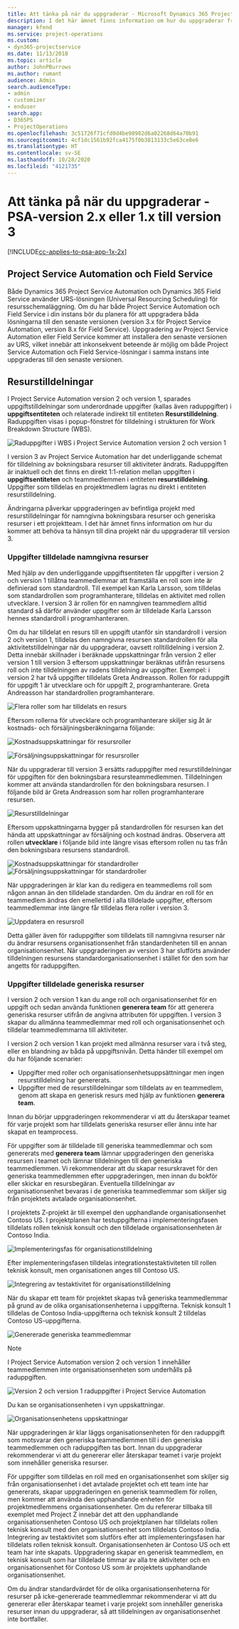 ```yaml
---
title: Att tänka på när du uppgraderar - Microsoft Dynamics 365 Project Service Automation version 2.x eller 1.x till version 3
description: I det här ämnet finns information om hur du uppgraderar från Project Service Automation version 2.x eller 1.x till version 3.
manager: kfend
ms.service: project-operations
ms.custom:
- dyn365-projectservice
ms.date: 11/13/2018
ms.topic: article
author: JohnPBurrows
ms.author: rumant
audience: Admin
search.audienceType:
- admin
- customizer
- enduser
search.app:
- D365PS
- ProjectOperations
ms.openlocfilehash: 3c51726f71cfd0d4be98982d6a02268d64a70b91
ms.sourcegitcommit: 4cf1dc1561b92fca4175f0b3813133c5e63ce8e6
ms.translationtype: HT
ms.contentlocale: sv-SE
ms.lasthandoff: 10/28/2020
ms.locfileid: "4121735"
---
```

# <a name="upgrade-considerations---psa-version-2x-or-1x-to-version-3"></a>Att tänka på när du uppgraderar - PSA-version 2.x eller 1.x till version 3
[!INCLUDE[cc-applies-to-psa-app-1x-2x](../includes/cc-applies-to-psa-app-1x-2x.md)]

## <a name="project-service-automation-and-field-service"></a>Project Service Automation och Field Service
Både Dynamics 365 Project Service Automation och Dynamics 365 Field Service använder URS-lösningen (Universal Resourcing Scheduling) för resursschemaläggning. Om du har både Project Service Automation och Field Service i din instans bör du planera för att uppgradera båda lösningarna till den senaste versionen (version 3.x för Project Service Automation, version 8.x för Field Service). Uppgradering av Project Service Automation eller Field Service kommer att installera den senaste versionen av URS, vilket innebär att inkonsekvent beteende är möjlig om både Project Service Automation och Field Service-lösningar i samma instans inte uppgraderas till den senaste versionen.

## <a name="resource-assignments"></a>Resurstilldelningar
I Project Service Automation version 2 och version 1, sparades uppgiftstilldelningar som underordnade uppgifter (kallas även raduppgifter) i **uppgiftsentiteten** och relaterade indirekt till entiteten **Resurstilldelning**. Raduppgiften visas i popup-fönstret för tilldelning i strukturen för Work Breakdown Structure (WBS).

![Raduppgifter i WBS i Project Service Automation version 2 och version 1](media/upgrade-line-task-01.png)

I version 3 av Project Service Automation har det underliggande schemat för tilldelning av bokningsbara resurser till aktiviteter ändrats. Raduppgiften är inaktuell och det finns en direkt 1:1-relation mellan uppgiften i **uppgiftsentiteten** och teammedlemmen i entiteten **resurstilldelning**. Uppgifter som tilldelas en projektmedlem lagras nu direkt i entiteten resurstilldelning.  

Ändringarna påverkar uppgraderingen av befintliga projekt med resurstilldelningar för namngivna bokningsbara resurser och generiska resurser i ett projektteam. I det här ämnet finns information om hur du kommer att behöva ta hänsyn till dina projekt när du uppgraderar till version 3. 

### <a name="tasks-assigned-to-named-resources"></a>Uppgifter tilldelade namngivna resurser
Med hjälp av den underliggande uppgiftsentiteten får uppgifter i version 2 och version 1 tillåtna teammedlemmar att framställa en roll som inte är definierad som standardroll. Till exempel kan Karla Larsson, som tilldelas som standardrollen som programhanterare, tilldelas en aktivitet med rollen utvecklare. I version 3 är rollen för en namngiven teammedlem alltid standard så därför använder uppgifter som är tilldelade Karla Larsson hennes standardroll i programhanteraren.

Om du har tilldelat en resurs till en uppgift utanför sin standardroll i version 2 och version 1, tilldelas den namngivna resursen standardrollen för alla aktivitetstilldelningar när du uppgraderar, oavsett rolltilldelning i version 2. Detta innebär skillnader i beräknade uppskattningar från version 2 eller version 1 till version 3 eftersom uppskattningar beräknas utifrån resursens roll och inte tilldelningen av radens tilldelning av uppgifter. Exempel: i version 2 har två uppgifter tilldelats Greta Andreasson. Rollen för raduppgift för uppgift 1 är utvecklare och för uppgift 2, programhanterare. Greta Andreasson har standardrollen programhanterare.

![Flera roller som har tilldelats en resurs](media/upgrade-multiple-roles-02.png)

Eftersom rollerna för utvecklare och programhanterare skiljer sig åt är kostnads- och försäljningsberäkningarna följande:

![Kostnadsuppskattningar för resursroller](media/upggrade-cost-estimates-03.png)

![Försäljningsuppskattningar för resursroller](media/upgrade-sales-estimates-04.png)

När du uppgraderar till version 3 ersätts raduppgifter med resurstilldelningar för uppgiften för den bokningsbara resursteammedlemmen. Tilldelningen kommer att använda standardrollen för den bokningsbara resursen. I följande bild är Greta Andreasson som har rollen programhanterare resursen.

![Resurstilldelningar](media/resource-assignment-v2-05.png)

Eftersom uppskattningarna bygger på standardrollen för resursen kan det hända att uppskattningar av försäljning och kostnad ändras. Observera att rollen **utvecklare** i följande bild inte längre visas eftersom rollen nu tas från den bokningsbara resursens standardroll.

![Kostnadsuppskattningar för standardroller](media/resource-assignment-cost-estimate-06.png)
![Försäljningsuppskattningar för standardroller](media/resource-assignment-sales-estimate-07.png)

När uppgraderingen är klar kan du redigera en teammedlems roll som någon annan än den tilldelade standarden. Om du ändrar en roll för en teammedlem ändras den emellertid i alla tilldelade uppgifter, eftersom teammedlemmar inte längre får tilldelas flera roller i version 3.

![Uppdatera en resursroll](media/resource-role-assignment-08.png)

Detta gäller även för raduppgifter som tilldelats till namngivna resurser när du ändrar resursens organisationsenhet från standardenheten till en annan organisationsenhet. När uppgraderingen av version 3 har slutförts använder tilldelningen resursens standardorganisationsenhet i stället för den som har angetts för raduppgiften.

### <a name="tasks-assigned-to-generic-resources"></a>Uppgifter tilldelade generiska resurser
I version 2 och version 1 kan du ange roll och organisationsenhet för en uppgift och sedan använda funktionen **generera team** för att generera generiska resurser utifrån de angivna attributen för uppgiften. I version 3 skapar du allmänna teammedlemmar med roll och organisationsenhet och tilldelar teammedlemmarna till aktiviteter.

I version 2 och version 1 kan projekt med allmänna resurser vara i två steg, eller en blandning av båda på uppgiftsnivån. Detta händer till exempel om du har följande scenarier:

- Uppgifter med roller och organisationsenhetsuppsättningar men ingen resurstilldelning har genererats.
- Uppgifter med de resurstilldelningar som tilldelats av en teammedlem, genom att skapa en generisk resurs med hjälp av funktionen **generera team**.

Innan du börjar uppgraderingen rekommenderar vi att du återskapar teamet för varje projekt som har tilldelats generiska resurser eller ännu inte har skapat en teamprocess.

För uppgifter som är tilldelade till generiska teammedlemmar och som genererats med **generera team** lämnar uppgraderingen den generiska resursen i teamet och lämnar tilldelningen till den generiska teammedlemmen. Vi rekommenderar att du skapar resurskravet för den generiska teammedlemmen efter uppgraderingen, men innan du bokför eller skickar en resursbegäran. Eventuella tilldelningar av organisationsenhet bevaras i de generiska teammedlemmar som skiljer sig från projektets avtalade organisationsenhet.

I projektets Z-projekt är till exempel den upphandlande organisationsenhet Contoso US. I projektplanen har testuppgifterna i implementeringsfasen tilldelats rollen teknisk konsult och den tilldelade organisationsenheten är Contoso India.

![Implementeringsfas för organisationstilldelning](media/org-unit-assignment-09.png)

Efter implementeringsfasen tilldelas integrationstestaktiviteten till rollen teknisk konsult, men organisationen anges till Contoso US.  

![Integrering av testaktivitet för organisationstilldelning](media/org-unit-generate-team-10.png)

När du skapar ett team för projektet skapas två generiska teammedlemmar på grund av de olika organisationsenheterna i uppgifterna. Teknisk konsult 1 tilldelas de Contoso India-uppgifterna och teknisk konsult 2 tilldelas Contoso US-uppgifterna.  

![Genererade generiska teammedlemmar](media/org-unit-assignments-multiple-resources-11.png)

> [!NOTE]
> I Project Service Automation version 2 och version 1 innehåller teammedlemmen inte organisationsenheten som underhålls på raduppgiften.

![Version 2 och version 1 raduppgifter i Project Service Automation](media/line-tasks-12.png)

Du kan se organisationsenheten i vyn uppskattningar. 

![Organisationsenhetens uppskattningar](media/org-unit-estimates-view-13.png)
 
När uppgraderingen är klar läggs organisationsenheten för den raduppgift som motsvarar den generiska teammedlemmen till i den generiska teammedlemmen och raduppgiften tas bort. Innan du uppgraderar rekommenderar vi att du genererar eller återskapar teamet i varje projekt som innehåller generiska resurser.

För uppgifter som tilldelas en roll med en organisationsenhet som skiljer sig från organisationsenhet i det avtalade projektet och ett team inte har genererats, skapar uppgraderingen en generisk teammedlem för rollen, men kommer att använda den upphandlande enheten för projektmedlemmens organisationsenheter. Om du refererar tillbaka till exemplet med Project Z innebär det att den upphandlande organisationsenheten Contoso US och projektplanen har tilldelats rollen teknisk konsult med den organisationsenhet som tilldelats Contoso India. Integrering av testaktivitet som slutförs efter att implementeringsfasen har tilldelats rollen teknisk konsult. Organisationsenheten är Contoso US och ett team har inte skapats. Uppgradering skapar en generisk teammedlem, en teknisk konsult som har tilldelade timmar av alla tre aktiviteter och en organisationsenhet för Contoso US som är projektets upphandlande organisationsenhet.   
 
Om du ändrar standardvärdet för de olika organisationsenheterna för resurser på icke-genererade teammedlemmar rekommenderar vi att du genererar eller återskapar teamet i varje projekt som innehåller generiska resurser innan du uppgraderar, så att tilldelningen av organisationsenhet inte bortfaller.

